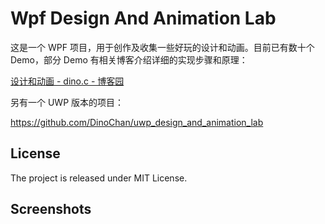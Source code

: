# Wpf Design And Animation Lab

<!--![](https://github.com/DinoChan/Loaf/blob/master/C3.png?raw=true)-->

这是一个 WPF 项目，用于创作及收集一些好玩的设计和动画。目前已有数十个 Demo，部分 Demo 有相关博客介绍详细的实现步骤和原理：

[设计和动画  - dino.c - 博客园](https://www.cnblogs.com/dino623/tag/%E8%AE%BE%E8%AE%A1%E5%92%8C%E5%8A%A8%E7%94%BB/)

另有一个 UWP 版本的项目：

<https://github.com/DinoChan/uwp_design_and_animation_lab>

## License

The project is released under MIT License.

## Screenshots



